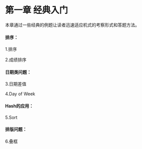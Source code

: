 # 第一章 经典入门

本章通过一些经典的例题让读者迅速适应机式的考察形式和答题方法。

#### 排序：

1.排序

2.成绩排序

#### 日期类问题：

3.日期差值

4.Day of Week

#### Hash的应用：

5.Sort

#### 排版问题：

6.叠框